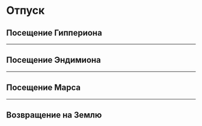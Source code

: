 # Отпуск


## Посещение Гиппериона

---
## Посещение Эндимиона

---
## Посещение Марса

---
## Возвращение на Землю